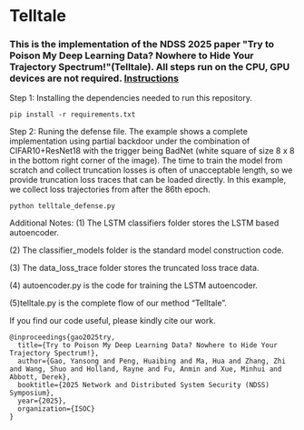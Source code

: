 # Telltale
### This is the implementation of the NDSS 2025 paper "Try to Poison My Deep Learning Data? Nowhere to Hide Your Trajectory Spectrum!"(Telltale). All steps run on the CPU, GPU devices are not required. [Instructions](https://drive.google.com/file/d/1xbaiwDy6itqLJQSEfa49DrohtmH9FJRu/view)
Step 1: Installing the dependencies needed to run this repository.
```
pip install -r requirements.txt
```

Step 2: Runing the defense file. The example shows a complete implementation using partial backdoor under the combination of CIFAR10+ResNet18 with the trigger being BadNet (white square of size 8 x 8 in the bottom right corner of the image). The time to train the model from scratch and collect truncation losses is often of unacceptable length, so we provide truncation loss traces that can be loaded directly. In this example, we collect loss trajectories from after the 86th epoch.
```
python telltale_defense.py
```
Additional Notes: 
(1) The LSTM classifiers folder stores the LSTM based autoencoder. 

(2) The classifier_models folder is the standard model construction code. 

(3) The data_loss_trace folder stores the truncated loss trace data. 

(4) autoencoder.py is the code for training the LSTM autoencoder. 

(5)telltale.py is the complete flow of our method “Telltale”.

If you find our code useful, please kindly cite our work.
```
@inproceedings{gao2025try,
  title={Try to Poison My Deep Learning Data? Nowhere to Hide Your Trajectory Spectrum!},
  author={Gao, Yansong and Peng, Huaibing and Ma, Hua and Zhang, Zhi and Wang, Shuo and Holland, Rayne and Fu, Anmin and Xue, Minhui and Abbott, Derek},
  booktitle={2025 Network and Distributed System Security (NDSS) Symposium},
  year={2025},
  organization={ISOC}
}
```
